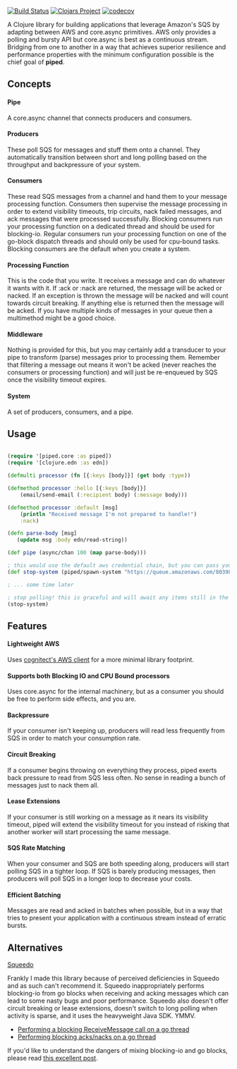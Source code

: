 [![Build Status](https://travis-ci.com/rutledgepaulv/piped.svg?branch=master)](https://travis-ci.com/rutledgepaulv/piped)
[![Clojars Project](https://img.shields.io/clojars/v/org.clojars.rutledgepaulv/piped.svg)](https://clojars.org/org.clojars.rutledgepaulv/piped)
[![codecov](https://codecov.io/gh/rutledgepaulv/piped/branch/master/graph/badge.svg)](https://codecov.io/gh/rutledgepaulv/piped)

A Clojure library for building applications that leverage Amazon's SQS by adapting between AWS and core.async primitives. 
AWS only provides a polling and bursty API but core.async is best as a continuous stream. Bridging from one to another in 
a way that achieves superior resilience and performance properties with the minimum configuration possible is the chief goal 
of **piped**.

## Concepts

#### Pipe

A core.async channel that connects producers and consumers.

#### Producers

These poll SQS for messages and stuff them onto a channel. They automatically transition between
short and long polling based on the throughput and backpressure of your system.

#### Consumers

These read SQS messages from a channel and hand them to your message processing function. Consumers 
then supervise the message processing in order to extend visibility timeouts, trip circuits, 
nack failed messages, and ack messages that were processed successfully. Blocking consumers run 
your processing function on a dedicated thread and should be used for blocking-io. Regular consumers 
run your processing function on one of the go-block dispatch threads and should only be used for 
cpu-bound tasks. Blocking consumers are the default when you create a system.

#### Processing Function

This is the code that you write. It receives a message and can do whatever it wants with it. 
If :ack or :nack are returned, the message will be acked or nacked. If an exception is thrown 
the message will be nacked and will count towards circuit breaking. If anything else is 
returned then the message will be acked. If you have multiple kinds of messages in your queue
then a multimethod might be a good choice.

#### Middleware

Nothing is provided for this, but you may certainly add a transducer to your pipe to transform 
(parse) messages prior to processing them. Remember that filtering a message out means it won't
be acked (never reaches the consumers or processing function) and will just be re-enqueued by 
SQS once the visibility timeout expires.

#### System

A set of producers, consumers, and a pipe.


## Usage

```clojure 

(require '[piped.core :as piped])
(require '[clojure.edn :as edn])

(defmulti processor (fn [{:keys [body]}] (get body :type))

(defmethod processor :hello [{:keys [body]}]
    (email/send-email (:recipient body) (:message body)))

(defmethod processor :default [msg] 
    (println "Received message I'm not prepared to handle!")
    :nack)

(defn parse-body [msg]
   (update msg :body edn/read-string))

(def pipe (async/chan 100 (map parse-body)))

; this would use the default aws credential chain, but you can pass your own client instance in the options
(def stop-system (piped/spawn-system "https://queue.amazonaws.com/80398EXAMPLE/MyQueue" processor {:pipe pipe}))

; ... some time later

; stop polling! this is graceful and will await any items still in the pipe
(stop-system)

```

## Features

#### Lightweight AWS
Uses [cognitect's AWS client](https://github.com/cognitect-labs/aws-api) for a more minimal library footprint.

#### Supports both Blocking IO and CPU Bound processors
Uses core.async for the internal machinery, but as a consumer you should be free to perform side effects, and you are.

#### Backpressure
If your consumer isn't keeping up, producers will read less frequently from SQS in order to match your consumption rate.

#### Circuit Breaking
If a consumer begins throwing on everything they process, piped exerts back pressure to read from SQS less often. No sense
in reading a bunch of messages just to nack them all.

#### Lease Extensions
If your consumer is still working on a message as it nears its visibility timeout, piped will extend the visibility timeout
for you instead of risking that another worker will start processing the same message.

#### SQS Rate Matching
When your consumer and SQS are both speeding along, producers will start polling SQS in a tighter loop. If SQS is 
barely producing messages, then producers will poll SQS in a longer loop to decrease your costs.

#### Efficient Batching
Messages are read and acked in batches when possible, but in a way that tries to present your application with a continuous
stream instead of erratic bursts.


## Alternatives

[Squeedo](https://github.com/TheClimateCorporation/squeedo)

Frankly I made this library because of perceived deficiencies in Squeedo and as such can't recommend it.
Squeedo inappropriately performs blocking-io from go blocks when receiving and acking messages which can
lead to some nasty bugs and poor performance. Squeedo also doesn't offer circuit breaking or lease 
extensions, doesn't switch to long polling when activity is sparse, and it uses the heavyweight Java SDK. 
YMMV.

- [Performing a blocking ReceiveMessage call on a go thread](https://github.com/TheClimateCorporation/squeedo/blob/master/src/com/climate/squeedo/sqs_consumer.clj#L34-L36)
- [Performing blocking acks/nacks on a go thread](https://github.com/TheClimateCorporation/squeedo/blob/master/src/com/climate/squeedo/sqs_consumer.clj#L87-L91)

If you'd like to understand the dangers of mixing blocking-io and go blocks, please read [this excellent post](https://eli.thegreenplace.net/2017/clojure-concurrency-and-blocking-with-coreasync/).

